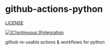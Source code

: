 # github-actions-python

[LICENSE](./LICENSE.md)

[![[C]ontinuous [I]ntegration](https://github.com/percebus/github-actions-python/actions/workflows/always.yml/badge.svg)](https://github.com/percebus/github-actions-python/actions/workflows/always.yml)

github re-usable actions &amp; workflows for python
